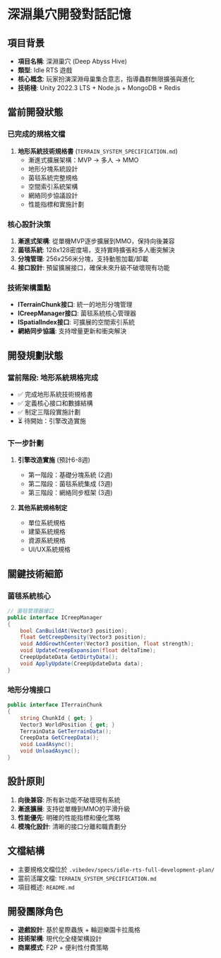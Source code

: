 # 深淵巢穴開發對話記憶

## 項目背景
- **項目名稱**: 深淵巢穴 (Deep Abyss Hive)
- **類型**: Idle RTS 遊戲
- **核心概念**: 玩家扮演深淵母巢集合意志，指導蟲群無限擴張與進化
- **技術棧**: Unity 2022.3 LTS + Node.js + MongoDB + Redis

## 當前開發狀態

### 已完成的規格文檔
1. **地形系統技術規格書** (`TERRAIN_SYSTEM_SPECIFICATION.md`)
   - 漸進式擴展架構：MVP → 多人 → MMO
   - 地形分塊系統設計
   - 菌毯系統完整規格
   - 空間索引系統架構
   - 網絡同步協議設計
   - 性能指標和實施計劃

### 核心設計決策
1. **漸進式架構**: 從單機MVP逐步擴展到MMO，保持向後兼容
2. **菌毯系統**: 128x128密度場，支持實時擴張和多人衝突解決
3. **分塊管理**: 256x256米分塊，支持動態加載/卸載
4. **接口設計**: 預留擴展接口，確保未來升級不破壞現有功能

### 技術架構重點
- **ITerrainChunk接口**: 統一的地形分塊管理
- **ICreepManager接口**: 菌毯系統核心管理器
- **ISpatialIndex接口**: 可擴展的空間索引系統
- **網絡同步協議**: 支持增量更新和衝突解決

## 開發規劃狀態

### 當前階段: 地形系統規格完成
- ✅ 完成地形系統技術規格書
- ✅ 定義核心接口和數據結構
- ✅ 制定三階段實施計劃
- ⏳ 待開始：引擎改造實施

### 下一步計劃
1. **引擎改造實施** (預計6-8週)
   - 第一階段：基礎分塊系統 (2週)
   - 第二階段：菌毯系統集成 (3週)
   - 第三階段：網絡同步框架 (3週)

2. **其他系統規格制定**
   - 單位系統規格
   - 建築系統規格
   - 資源系統規格
   - UI/UX系統規格

## 關鍵技術細節

### 菌毯系統核心
```csharp
// 菌毯管理器接口
public interface ICreepManager
{
    bool CanBuildAt(Vector3 position);
    float GetCreepDensity(Vector3 position);
    void AddGrowthCenter(Vector3 position, float strength);
    void UpdateCreepExpansion(float deltaTime);
    CreepUpdateData GetDirtyData();
    void ApplyUpdate(CreepUpdateData data);
}
```

### 地形分塊接口
```csharp
public interface ITerrainChunk 
{
    string ChunkId { get; }
    Vector3 WorldPosition { get; }
    TerrainData GetTerrainData();
    CreepData GetCreepData();
    void LoadAsync();
    void UnloadAsync();
}
```

## 設計原則
1. **向後兼容**: 所有新功能不破壞現有系統
2. **漸進擴展**: 支持從單機到MMO的平滑升級
3. **性能優先**: 明確的性能指標和優化策略
4. **模塊化設計**: 清晰的接口分離和職責劃分

## 文檔結構
- 主要規格文檔位於 `.vibedev/specs/idle-rts-full-development-plan/`
- 當前活躍文檔: `TERRAIN_SYSTEM_SPECIFICATION.md`
- 項目概述: `README.md`

## 開發團隊角色
- **遊戲設計**: 基於星際蟲族 + 輪迴樂園卡拉風格
- **技術架構**: 現代化全棧架構設計
- **商業模式**: F2P + 便利性付費策略
